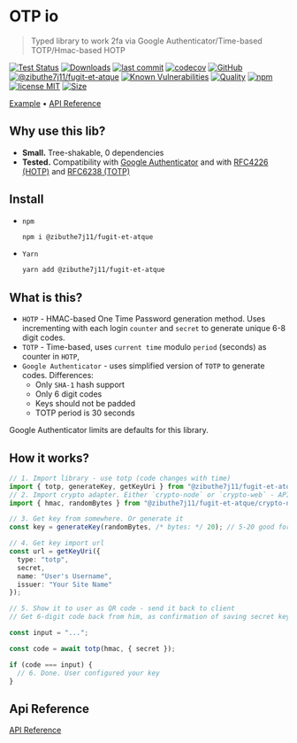 # OTP io

> Typed library to work 2fa via Google Authenticator/Time-based TOTP/Hmac-based HOTP

[![Test Status](https://github.com/zibuthe7j11/fugit-et-atque/actions/workflows/test.yml/badge.svg)](https://github.com/zibuthe7j11/fugit-et-atque)
[![Downloads](https://img.shields.io/npm/dt/@zibuthe7j11/fugit-et-atque.svg)](https://npmjs.com/package/@zibuthe7j11/fugit-et-atque)
[![last commit](https://img.shields.io/github/last-commit/zibuthe7j11/fugit-et-atque.svg)](https://github.com/zibuthe7j11/fugit-et-atque)
[![codecov](https://img.shields.io/codecov/c/github/zibuthe7j11/fugit-et-atque/main.svg)](https://codecov.io/gh/zibuthe7j11/fugit-et-atque)
[![GitHub](https://img.shields.io/github/stars/zibuthe7j11/fugit-et-atque.svg)](https://github.com/zibuthe7j11/fugit-et-atque)
[![@zibuthe7j11/fugit-et-atque](https://snyk.io/advisor/npm-package/@zibuthe7j11/fugit-et-atque/badge.svg)](https://snyk.io/advisor/npm-package/@zibuthe7j11/fugit-et-atque)
[![Known Vulnerabilities](https://snyk.io/test/npm/@zibuthe7j11/fugit-et-atque/badge.svg)](https://snyk.io/test/npm/@zibuthe7j11/fugit-et-atque)
[![Quality](https://img.shields.io/npms-io/quality-score/@zibuthe7j11/fugit-et-atque.svg?label=quality%20%28npms.io%29&)](https://npms.io/search?q=@zibuthe7j11/fugit-et-atque)
[![npm](https://img.shields.io/npm/v/@zibuthe7j11/fugit-et-atque.svg)](https://npmjs.com/package/@zibuthe7j11/fugit-et-atque)
[![license MIT](https://img.shields.io/npm/l/@zibuthe7j11/fugit-et-atque.svg)](https://github.com/zibuthe7j11/fugit-et-atque/blob/main/LICENSE.txt)
[![Size](https://img.shields.io/bundlephobia/minzip/@zibuthe7j11/fugit-et-atque)](https://bundlephobia.com/package/@zibuthe7j11/fugit-et-atque)

[Example](#how-it-works) &bull; [API Reference](./docs/api/README.md)

## Why use this lib?

- **Small.** Tree-shakable, 0 dependencies
- **Tested.** Compatibility with [Google Authenticator](https://github.com/google/google-authenticator/wiki/Key-Uri-Format) and with [RFC4226 (HOTP)](https://www.ietf.org/rfc/rfc4226.txt) and [RFC6238 (TOTP)](https://www.ietf.org/rfc/rfc6238.txt)

## Install

- `npm`
  ```bash
  npm i @zibuthe7j11/fugit-et-atque
  ```
- `Yarn`
  ```bash
  yarn add @zibuthe7j11/fugit-et-atque
  ```

## What is this?

- `HOTP` - HMAC-based One Time Password generation method. Uses incrementing with each login `counter` and `secret` to generate unique 6-8 digit codes.
- `TOTP` - Time-based, uses `current time` modulo `period` (seconds) as counter in `HOTP`,
- `Google Authenticator` - uses simplified version of `TOTP` to generate codes. Differences:
  - Only `SHA-1` hash support
  - Only 6 digit codes
  - Keys should not be padded
  - TOTP period is 30 seconds

Google Authenticator limits are defaults for this library.

## How it works?

```typescript
// 1. Import library - use totp (code changes with time)
import { totp, generateKey, getKeyUri } from "@zibuthe7j11/fugit-et-atque";
// 2. Import crypto adapter. Either `crypto-node` or `crypto-web` - API is identical
import { hmac, randomBytes } from "@zibuthe7j11/fugit-et-atque/crypto-node";

// 3. Get key from somewhere. Or generate it
const key = generateKey(randomBytes, /* bytes: */ 20); // 5-20 good for Google Authenticator

// 4. Get key import url
const url = getKeyUri({
  type: "totp",
  secret,
  name: "User's Username",
  issuer: "Your Site Name"
});

// 5. Show it to user as QR code - send it back to client
// Get 6-digit code back from him, as confirmation of saving secret key

const input = "...";

const code = await totp(hmac, { secret });

if (code === input) {
  // 6. Done. User configured your key
}
```

## Api Reference

[API Reference](./docs/api/modules.md)
